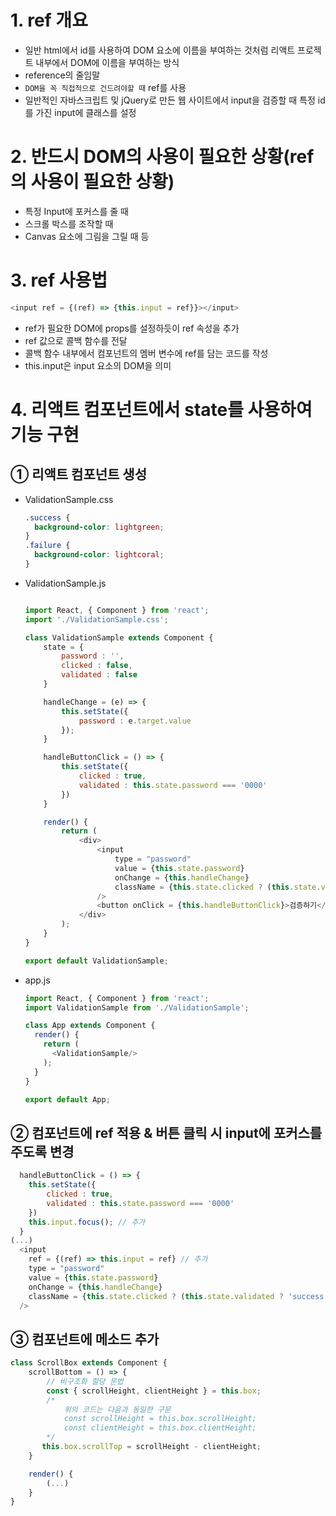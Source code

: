 # 1. ref 개요
- 일반 html에서 id를 사용하여 DOM 요소에 이름을 부여하는 것처럼 리액트 프로젝트 내부에서 DOM에 이름을 부여하는 방식
- reference의 줄임말
- `DOM을 꼭 직접적으로 건드려야할 때` ref를 사용
- 일반적인 자바스크립트 및 jQuery로 만든 웹 사이트에서 input을 검증할 때 특정 id를 가진 input에 클래스를 설정

# 2. 반드시 DOM의 사용이 필요한 상황(ref의 사용이 필요한 상황)
- 특정 Input에 포커스를 줄 때
- 스크롤 박스를 조작할 때
- Canvas 요소에 그림을 그릴 때 등

# 3. ref 사용법
```js
<input ref = {(ref) => {this.input = ref}}></input>
```
- ref가 필요한 DOM에 props를 설정하듯이 ref 속성을 추가
- ref 값으로 콜백 함수를 전달
- 콜백 함수 내부에서 컴포넌트의 멤버 변수에 ref를 담는 코드를 작성
- this.input은 input 요소의 DOM을 의미

# 4. 리액트 컴포넌트에서 state를 사용하여 기능 구현
## ① 리액트 컴포넌트 생성
- ValidationSample.css
  ```css
  .success {
    background-color: lightgreen;
  }
  .failure {
    background-color: lightcoral;
  }
  ```
- ValidationSample.js
  ```js

  import React, { Component } from 'react';
  import './ValidationSample.css';

  class ValidationSample extends Component {
      state = {
          password : '',
          clicked : false,
          validated : false
      }

      handleChange = (e) => {
          this.setState({
              password : e.target.value
          });
      }

      handleButtonClick = () => {
          this.setState({
              clicked : true,
              validated : this.state.password === '0000'
          })
      }

      render() {
          return (
              <div>
                  <input
                      type = "password"
                      value = {this.state.password}
                      onChange = {this.handleChange}
                      className = {this.state.clicked ? (this.state.validated ? 'success' : 'failure') : ''}
                  />
                  <button onClick = {this.handleButtonClick}>검증하기</button>
              </div>
          );
      }
  }

  export default ValidationSample;
  ```
- app.js
  ```js
  import React, { Component } from 'react';
  import ValidationSample from './ValidationSample';

  class App extends Component {
    render() {
      return (
        <ValidationSample/>
      );
    }
  }

  export default App;
  ```
## ② 컴포넌트에 ref 적용 & 버튼 클릭 시 input에 포커스를 주도록 변경
```js
  handleButtonClick = () => {
    this.setState({
        clicked : true,
        validated : this.state.password === '0000'
    })
    this.input.focus(); // 추가
  }
(...)
  <input
    ref = {(ref) => this.input = ref} // 추가
    type = "password"
    value = {this.state.password}
    onChange = {this.handleChange}
    className = {this.state.clicked ? (this.state.validated ? 'success' : 'failure') : ''}
  />
```
## ③ 컴포넌트에 메소드 추가
```js
class ScrollBox extends Component {
    scrollBottom = () => {
        // 비구조화 할당 문법
        const { scrollHeight, clientHeight } = this.box;
        /*
            위의 코드는 다음과 동일한 구문
            const scrollHeight = this.box.scrollHeight;
            const clientHeight = this.box.clientHeight;
        */
       this.box.scrollTop = scrollHeight - clientHeight;
    }

    render() {
        (...)
    }
}
```
